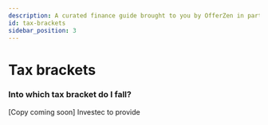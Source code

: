 ```yaml
---
description: A curated finance guide brought to you by OfferZen in partnership with Investec.
id: tax-brackets
sidebar_position: 3
---
```


# Tax brackets

### Into which tax bracket do I fall?&#x20;

\[Copy coming soon] Investec to provide
